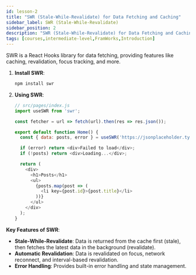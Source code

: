 ```yaml
---
id: lesson-2
title: "SWR (Stale-While-Revalidate) for Data Fetching and Caching"
sidebar_label: SWR (Stale-While-Revalidate)
sidebar_position: 2
description: "SWR (Stale-While-Revalidate) for Data Fetching and Caching"
tags: [courses,intermediate-level,FramWorks,Introduction]
---
```

 
 

SWR is a React Hooks library for data fetching, providing features like caching, revalidation, focus tracking, and more.

1. **Install SWR**:
   ```bash
   npm install swr
   ```

2. **Using SWR**:
   ```javascript
   // src/pages/index.js
   import useSWR from 'swr';

   const fetcher = url => fetch(url).then(res => res.json());

   export default function Home() {
     const { data: posts, error } = useSWR('https://jsonplaceholder.typicode.com/posts', fetcher);

     if (error) return <div>Failed to load</div>;
     if (!posts) return <div>Loading...</div>;

     return (
       <div>
         <h1>Posts</h1>
         <ul>
           {posts.map(post => (
             <li key={post.id}>{post.title}</li>
           ))}
         </ul>
       </div>
     );
   }
   ```

**Key Features of SWR**:
- **Stale-While-Revalidate**: Data is returned from the cache first (stale), then fetches the latest data in the background (revalidate).
- **Automatic Revalidation**: Data is revalidated on focus, network reconnect, and interval-based revalidation.
- **Error Handling**: Provides built-in error handling and state management.
